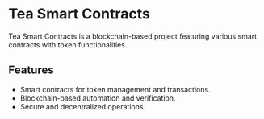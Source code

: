 # Tea Smart Contracts

Tea Smart Contracts is a blockchain-based project featuring various smart contracts with token functionalities.

## Features
- Smart contracts for token management and transactions.
- Blockchain-based automation and verification.
- Secure and decentralized operations.
